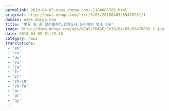 ```yaml
---
permalink: 2018-04-05-news.donga.com--1104865785.html
original: http://news.donga.com/list/3/03/20180405/89470931/1
domain: news.donga.com
title: '벚꽃 길 좀 달려볼까?…경기도내 드라이브 명소 4곳'
image: http://dimg.donga.com/wps/NEWS/IMAGE/2018/04/05/89470885.2.jpg
date: 2018-04-05 01:29:20
category: news
translations: 
 - 'en'
 - 'es'
 - 'de'
 - 'ru'
 - 'ja'
 - 'fr'
 - 'it'
 - 'zh-CN'
 - 'zh-TW'
 - 'ar'
 - 'pt'
 - 'hy'
---
```


